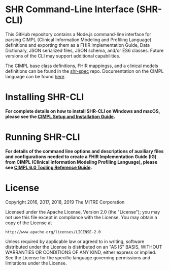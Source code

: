 # SHR Command-Line Interface (SHR-CLI)

This GitHub repository contains a Node.js command-line interface for parsing CIMPL (Clinical Information Modeling and Profiling Language) definitions and exporting them as a FHIR Implementation Guide, Data Dictionary, JSON serialized files, JSON schema, and/or ES6 classes. Future versions of the CLI may support additional capabilities. 

The CIMPL base class definitions, FHIR mappingss, and a clinical models definitions can be found in the [shr-spec](https://github.com/standardhealth/shr-spec) repo. Documentation on the CIMPL language can be found [here](http://standardhealthrecord.org/cimpl-doc/#cimpl6LanguageReference/).

# Installing SHR-CLI

**For complete details on how to install SHR-CLI on Windows and macOS, please see the [CIMPL Setup and Installation Guide](http://standardhealthrecord.org/cimpl-doc/#cimplInstall/).**

# Running SHR-CLI

**For details of the command line options and descriptions of auxiliary files and configurations needed to create a FHIR Implementation Guide (IG) from CIMPL (Clinical Information Modeling Profiling Language), please see [CIMPL 6.0 Tooling Reference Guide](http://standardhealthrecord.org/cimpl-doc/#cimpl6ToolingReference/).**

# License

Copyright 2016, 2017, 2018, 2019 The MITRE Corporation

Licensed under the Apache License, Version 2.0 (the "License");
you may not use this file except in compliance with the License.
You may obtain a copy of the License at

    http://www.apache.org/licenses/LICENSE-2.0

Unless required by applicable law or agreed to in writing, software
distributed under the License is distributed on an "AS IS" BASIS,
WITHOUT WARRANTIES OR CONDITIONS OF ANY KIND, either express or implied.
See the License for the specific language governing permissions and
limitations under the License.
